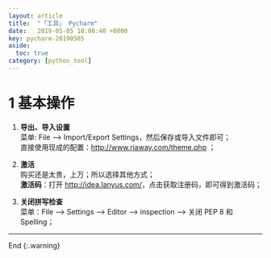 ```yaml
---
layout: article
title:  "「工具」 Pycharm"
date:   2019-05-05 10:08:40 +0800
key: pycharm-20190505
aside:
  toc: true
category: [python_tool]
---
```

<!--more-->

# 1 基本操作
1. **导出、导入设置**   
菜单: File --> Import/Export Settings，然后保存或导入文件即可；   
直接使用现成的配置：<http://www.riaway.com/theme.php> ；   

1. **激活**   
购买还是太贵，上万；所以选择其他方式；   
**激活码**：打开 <http://idea.lanyus.com/>，点击获取注册码，即可得到激活码；     

1. **关闭拼写检查**    
菜单：File --> Settings --> Editor --> inspection --> 关闭 PEP 8 和 Spelling；   


-------------------  
End
{:.warning}  
